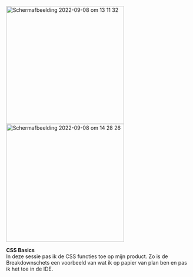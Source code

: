 <img width="320" alt="Schermafbeelding 2022-09-08 om 13 11 32" src="https://user-images.githubusercontent.com/89298385/189107901-a071ed1d-9ab8-4a79-82a2-82d7d06f1600.png">

<img width="320" alt="Schermafbeelding 2022-09-08 om 14 28 26" src="https://user-images.githubusercontent.com/89298385/189121836-0c9de97a-e41e-4bc9-90fa-5fb832751b1d.png">

**CSS Basics**<br>
In deze sessie pas ik de CSS functies toe op mijn product. Zo is de Breakdownschets een voorbeeld van wat ik op papier van plan ben en pas ik het toe in de IDE.
